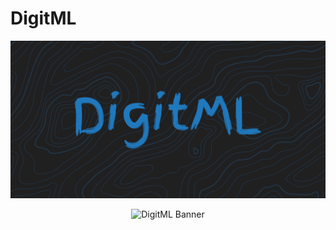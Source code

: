 # DigitML

<p align="center">
  <img src="banner.png" alt="DigitML Banner" width="800"/>
</p>

<p align="center">
  <img src="guessing.gif" alt="DigitML Banner" width="800"/>
</p>
